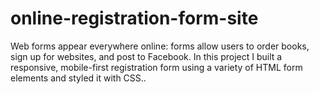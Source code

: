 # online-registration-form-site
Web forms appear everywhere online: forms allow users to order books, sign up for websites, and post to Facebook. In this project I built a responsive, mobile-first registration form using a variety of HTML form elements and styled it with CSS..
